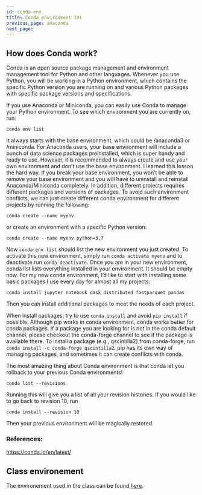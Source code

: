 ```yaml
---
id: conda-env
title: Conda environment 101
previous_page: anaconda
next_page: 
---
```



## How does Conda work? 

Conda is an open source package management and environment management tool for Python and other languages. Whenever you use Python, you will be working in a Python environment, which contains the specific Python version you are running on and various Python packages with specific package versions and specifications.

If you use Anaconda or Miniconda, you can easily use Conda to manage your Python environment. To see which environment you are currently on, run:

```
conda env list 
```

It always starts with the base environment, which could be /anaconda3 or /miniconda. For Anaconda users, your base environment will include a bunch of data science packages preinstalled, which is super handy and ready to use. However, it is recommended to always create and use your own environment and don’t use the base environment. I learned this lesson the hard way. If you break your base environment, you won’t be able to remove your base environment and you will have to uninstall and reinstall Anaconda/Miniconda completely. In addition, different projects requires different packages and versions of packages. To avoid such environment conflicts, we can just create different conda environment for different projects by running the following:

```
conda create --name myenv
```

or create an environment with a specific Python version:

```
conda create --name myenv python=3.7
```

Now `conda env list` should list the new environment you just created. To activate this new environment, simply run `conda activate myenv` and to deactivate run `conda deactivate`.
Once you are in your new environment, conda list lists everything installed in your environment. It should be empty now. For my new conda environment, I’d like to start with installing some basic packages I use every day for almost all my projects:
```
conda install jupyter notebook dask distributed fastparquet pandas
```

Then you can install additional packages to meet the needs of each project.

When install packages, try to use `conda install` and avoid `pip install` if possible. Although pip works in conda environment, conda works better for conda packages. If a package you are looking for is not in the conda default channel, please checkout the conda-forge channel to see if the package is available there. To install a package (e.g., qscintilla2) from conda-forge, run `conda install -c conda-forge qscintilla2`. pip has its own way of managing packages, and sometimes it can create conflicts with conda.

The most amazing thing about Conda environment is that conda let you rollback to your previous Conda environments!
```
conda list --revisions
```

Running this will give you a list of all your revision histories. If you would like to go back to revision 10, run
```
conda install --revision 10
```

Then your previous environment will be magically restored.

### References: 

https://conda.io/en/latest/

## Class environement

The environement used in the class can be found [here](https://raw.githubusercontent.com/malkaguillot/ECON2206-Data-Management-2024/main/DataManagement2024.yaml). 